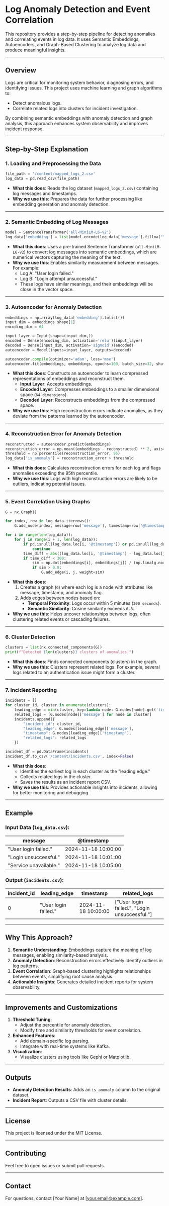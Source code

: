 
# Log Anomaly Detection and Event Correlation

This repository provides a step-by-step pipeline for detecting anomalies and correlating events in log data. It uses Semantic Embeddings, Autoencoders, and Graph-Based Clustering to analyze log data and produce meaningful insights.

---

## **Overview**

Logs are critical for monitoring system behavior, diagnosing errors, and identifying issues. This project uses machine learning and graph algorithms to:
- Detect anomalous logs.
- Correlate related logs into clusters for incident investigation.

By combining semantic embeddings with anomaly detection and graph analysis, this approach enhances system observability and improves incident response.

---

## **Step-by-Step Explanation**

### **1. Loading and Preprocessing the Data**
```python
file_path = '/content/mapped_logs_2.csv'
log_data = pd.read_csv(file_path)
```
- **What this does**: Reads the log dataset (`mapped_logs_2.csv`) containing log messages and timestamps.
- **Why we use this**: Prepares the data for further processing like embedding generation and anomaly detection.

---

### **2. Semantic Embedding of Log Messages**
```python
model = SentenceTransformer('all-MiniLM-L6-v2')
log_data['embedding'] = list(model.encode(log_data['message'].fillna("").astype(str)))
```
- **What this does**: Uses a pre-trained Sentence Transformer (`all-MiniLM-L6-v2`) to convert log messages into semantic embeddings, which are numerical vectors capturing the meaning of the text.
- **Why we use this**: Enables similarity measurement between messages. For example:
  - Log A: "User login failed."
  - Log B: "Login attempt unsuccessful."
  - These logs have similar meanings, and their embeddings will be close in the vector space.

---

### **3. Autoencoder for Anomaly Detection**
```python
embeddings = np.array(log_data['embedding'].tolist())
input_dim = embeddings.shape[1]
encoding_dim = 64

input_layer = Input(shape=(input_dim,))
encoded = Dense(encoding_dim, activation='relu')(input_layer)
decoded = Dense(input_dim, activation='sigmoid')(encoded)
autoencoder = Model(inputs=input_layer, outputs=decoded)

autoencoder.compile(optimizer='adam', loss='mse')
autoencoder.fit(embeddings, embeddings, epochs=100, batch_size=32, shuffle=True)
```
- **What this does**: Constructs an autoencoder to learn compressed representations of embeddings and reconstruct them.
  - **Input Layer**: Accepts embeddings.
  - **Encoded Layer**: Compresses embeddings to a smaller dimensional space (`64 dimensions`).
  - **Decoded Layer**: Reconstructs embeddings from the compressed space.
- **Why we use this**: High reconstruction errors indicate anomalies, as they deviate from the patterns learned by the autoencoder.

---

### **4. Reconstruction Error for Anomaly Detection**
```python
reconstructed = autoencoder.predict(embeddings)
reconstruction_error = np.mean((embeddings - reconstructed) ** 2, axis=1)
threshold = np.percentile(reconstruction_error, 95)
log_data['is_anomaly'] = reconstruction_error > threshold
```
- **What this does**: Calculates reconstruction errors for each log and flags anomalies exceeding the 95th percentile.
- **Why we use this**: Logs with high reconstruction errors are likely to be outliers, indicating potential issues.

---

### **5. Event Correlation Using Graphs**
```python
G = nx.Graph()

for index, row in log_data.iterrows():
    G.add_node(index, message=row['message'], timestamp=row['@timestamp'], anomaly=row['is_anomaly'])

for i in range(len(log_data)):
    for j in range(i + 1, len(log_data)):
        if pd.isnull(log_data.loc[i, '@timestamp']) or pd.isnull(log_data.loc[j, '@timestamp']):
            continue
        time_diff = abs((log_data.loc[i, '@timestamp'] - log_data.loc[j, '@timestamp']).total_seconds())
        if time_diff < 300:
            sim = np.dot(embeddings[i], embeddings[j]) / (np.linalg.norm(embeddings[i]) * np.linalg.norm(embeddings[j]))
            if sim > 0.8:
                G.add_edge(i, j, weight=sim)
```
- **What this does**:
  1. Creates a graph (`G`) where each log is a node with attributes like message, timestamp, and anomaly flag.
  2. Adds edges between nodes based on:
     - **Temporal Proximity**: Logs occur within 5 minutes (`300 seconds`).
     - **Semantic Similarity**: Cosine similarity exceeds `0.8`.
- **Why we use this**: Helps uncover relationships between logs, often clustering related events or cascading failures.

---

### **6. Cluster Detection**
```python
clusters = list(nx.connected_components(G))
print(f"Detected {len(clusters)} clusters of anomalies!")
```
- **What this does**: Finds connected components (clusters) in the graph.
- **Why we use this**: Clusters represent related logs. For example, several logs related to an authentication issue might form a cluster.

---

### **7. Incident Reporting**
```python
incidents = []
for cluster_id, cluster in enumerate(clusters):
    leading_edge = min(cluster, key=lambda node: G.nodes[node].get('timestamp', pd.Timestamp.max))
    related_logs = [G.nodes[node]['message'] for node in cluster]
    incidents.append({
        "incident_id": cluster_id,
        "leading_edge": G.nodes[leading_edge]['message'],
        "timestamp": G.nodes[leading_edge]['timestamp'],
        "related_logs": related_logs
    })

incident_df = pd.DataFrame(incidents)
incident_df.to_csv('/content/incidents.csv', index=False)
```
- **What this does**:
  - Identifies the earliest log in each cluster as the "leading edge."
  - Collects related logs in the cluster.
  - Saves the results as an incident report CSV.
- **Why we use this**: Provides actionable insights into incidents, allowing for better monitoring and debugging.

---

## **Example**

### Input Data (`log_data.csv`):
| message                  | @timestamp           |
|--------------------------|----------------------|
| "User login failed."     | 2024-11-18 10:00:00 |
| "Login unsuccessful."    | 2024-11-18 10:01:00 |
| "Service unavailable."   | 2024-11-18 10:05:00 |

### Output (`incidents.csv`):
| incident_id | leading_edge         | timestamp           | related_logs                                |
|-------------|----------------------|---------------------|---------------------------------------------|
| 0           | "User login failed." | 2024-11-18 10:00:00 | ["User login failed.", "Login unsuccessful."] |

---

## **Why This Approach?**

1. **Semantic Understanding**: Embeddings capture the meaning of log messages, enabling similarity-based analysis.
2. **Anomaly Detection**: Reconstruction errors effectively identify outliers in log patterns.
3. **Event Correlation**: Graph-based clustering highlights relationships between events, simplifying root cause analysis.
4. **Actionable Insights**: Generates detailed incident reports for system observability.

---

## **Improvements and Customizations**
1. **Threshold Tuning**:
   - Adjust the percentile for anomaly detection.
   - Modify time and similarity thresholds for event correlation.
2. **Enhanced Features**:
   - Add domain-specific log parsing.
   - Integrate with real-time systems like Kafka.
3. **Visualization**:
   - Visualize clusters using tools like Gephi or Matplotlib.

---

## **Outputs**
- **Anomaly Detection Results**: Adds an `is_anomaly` column to the original dataset.
- **Incident Report**: Outputs a CSV file with cluster details.

---

## **License**
This project is licensed under the MIT License.

---

## **Contributing**
Feel free to open issues or submit pull requests.

---

## **Contact**
For questions, contact [Your Name] at [your.email@example.com].
